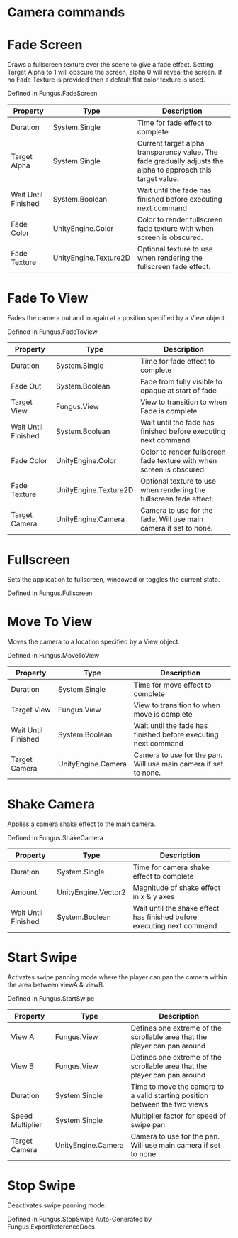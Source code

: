# Camera commands

# Fade Screen
Draws a fullscreen texture over the scene to give a fade effect. Setting Target Alpha to 1 will obscure the screen, alpha 0 will reveal the screen. If no Fade Texture is provided then a default flat color texture is used.

Defined in Fungus.FadeScreen

Property | Type | Description
 --- | --- | ---
Duration | System.Single | Time for fade effect to complete
Target Alpha | System.Single | Current target alpha transparency value. The fade gradually adjusts the alpha to approach this target value.
Wait Until Finished | System.Boolean | Wait until the fade has finished before executing next command
Fade Color | UnityEngine.Color | Color to render fullscreen fade texture with when screen is obscured.
Fade Texture | UnityEngine.Texture2D | Optional texture to use when rendering the fullscreen fade effect.

# Fade To View
Fades the camera out and in again at a position specified by a View object.

Defined in Fungus.FadeToView

Property | Type | Description
 --- | --- | ---
Duration | System.Single | Time for fade effect to complete
Fade Out | System.Boolean | Fade from fully visible to opaque at start of fade
Target View | Fungus.View | View to transition to when Fade is complete
Wait Until Finished | System.Boolean | Wait until the fade has finished before executing next command
Fade Color | UnityEngine.Color | Color to render fullscreen fade texture with when screen is obscured.
Fade Texture | UnityEngine.Texture2D | Optional texture to use when rendering the fullscreen fade effect.
Target Camera | UnityEngine.Camera | Camera to use for the fade. Will use main camera if set to none.

# Fullscreen
Sets the application to fullscreen, windowed or toggles the current state.

Defined in Fungus.Fullscreen
# Move To View
Moves the camera to a location specified by a View object.

Defined in Fungus.MoveToView

Property | Type | Description
 --- | --- | ---
Duration | System.Single | Time for move effect to complete
Target View | Fungus.View | View to transition to when move is complete
Wait Until Finished | System.Boolean | Wait until the fade has finished before executing next command
Target Camera | UnityEngine.Camera | Camera to use for the pan. Will use main camera if set to none.

# Shake Camera
Applies a camera shake effect to the main camera.

Defined in Fungus.ShakeCamera

Property | Type | Description
 --- | --- | ---
Duration | System.Single | Time for camera shake effect to complete
Amount | UnityEngine.Vector2 | Magnitude of shake effect in x & y axes
Wait Until Finished | System.Boolean | Wait until the shake effect has finished before executing next command

# Start Swipe
Activates swipe panning mode where the player can pan the camera within the area between viewA & viewB.

Defined in Fungus.StartSwipe

Property | Type | Description
 --- | --- | ---
View A | Fungus.View | Defines one extreme of the scrollable area that the player can pan around
View B | Fungus.View | Defines one extreme of the scrollable area that the player can pan around
Duration | System.Single | Time to move the camera to a valid starting position between the two views
Speed Multiplier | System.Single | Multiplier factor for speed of swipe pan
Target Camera | UnityEngine.Camera | Camera to use for the pan. Will use main camera if set to none.

# Stop Swipe
Deactivates swipe panning mode.

Defined in Fungus.StopSwipe
Auto-Generated by Fungus.ExportReferenceDocs
